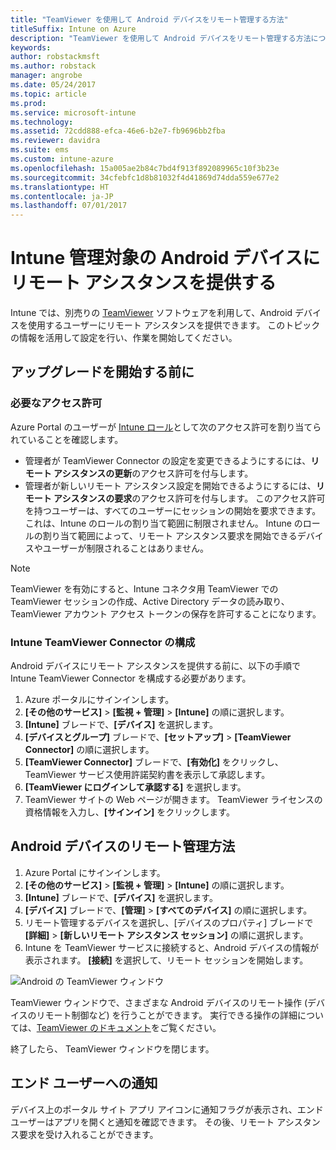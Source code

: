 ```yaml
---
title: "TeamViewer を使用して Android デバイスをリモート管理する方法"
titleSuffix: Intune on Azure
description: "TeamViewer を使用して Android デバイスをリモート管理する方法について説明します。"
keywords: 
author: robstackmsft
ms.author: robstack
manager: angrobe
ms.date: 05/24/2017
ms.topic: article
ms.prod: 
ms.service: microsoft-intune
ms.technology: 
ms.assetid: 72cdd888-efca-46e6-b2e7-fb9696bb2fba
ms.reviewer: davidra
ms.suite: ems
ms.custom: intune-azure
ms.openlocfilehash: 15a005ae2b84c7bd4f913f892089965c10f3b23e
ms.sourcegitcommit: 34cfebfc1d8b81032f4d41869d74dda559e677e2
ms.translationtype: HT
ms.contentlocale: ja-JP
ms.lasthandoff: 07/01/2017
---
```

# <a name="provide-remote-assistance-for-intune-managed-android-devices"></a>Intune 管理対象の Android デバイスにリモート アシスタンスを提供する

Intune では、別売りの [TeamViewer](https://www.teamviewer.com) ソフトウェアを利用して、Android デバイスを使用するユーザーにリモート アシスタンスを提供できます。 このトピックの情報を活用して設定を行い、作業を開始してください。

## <a name="before-you-start"></a>アップグレードを開始する前に

### <a name="required-permissions"></a>必要なアクセス許可

Azure Portal のユーザーが [Intune ロール](https://docs.microsoft.com/intune-azure/access-control/role-based-access-control)として次のアクセス許可を割り当てられていることを確認します。
- 管理者が TeamViewer Connector の設定を変更できるようにするには、**リモート アシスタンスの更新**のアクセス許可を付与します。
- 管理者が新しいリモート アシスタンス設定を開始できるようにするには、**リモート アシスタンスの要求**のアクセス許可を付与します。 このアクセス許可を持つユーザーは、すべてのユーザーにセッションの開始を要求できます。これは、Intune のロールの割り当て範囲に制限されません。 Intune のロールの割り当て範囲によって、リモート アシスタンス要求を開始できるデバイスやユーザーが制限されることはありません。

>[!NOTE]
>TeamViewer を有効にすると、Intune コネクタ用 TeamViewer での TeamViewer セッションの作成、Active Directory データの読み取り、TeamViewer アカウント アクセス トークンの保存を許可することになります。

### <a name="configure-the-intune-teamviewer-connector"></a>Intune TeamViewer Connector の構成

Android デバイスにリモート アシスタンスを提供する前に、以下の手順で Intune TeamViewer Connector を構成する必要があります。


1. Azure ポータルにサインインします。
2. **[その他のサービス]** > **[監視 + 管理]** > **[Intune]** の順に選択します。
3. **[Intune]** ブレードで、**[デバイス]** を選択します。
4. **[デバイスとグループ]** ブレードで、**[セットアップ]** > **[TeamViewer Connector]** の順に選択します。
5. **[TeamViewer Connector]** ブレードで、**[有効化]** をクリックし、TeamViewer サービス使用許諾契約書を表示して承認します。
6. **[TeamViewer にログインして承認する]** を選択します。
7. TeamViewer サイトの Web ページが開きます。 TeamViewer ライセンスの資格情報を入力し、**[サインイン]** をクリックします。


## <a name="how-to-remotely-administer-an-android-device"></a>Android デバイスのリモート管理方法

1. Azure Portal にサインインします。
2. **[その他のサービス]** > **[監視 + 管理]** > **[Intune]** の順に選択します。
3. **[Intune]** ブレードで、**[デバイス]** を選択します。
4. **[デバイス]** ブレードで、**[管理]** > **[すべてのデバイス]** の順に選択します。
5. リモート管理するデバイスを選択し、[デバイスのプロパティ] ブレードで **[詳細]** > **[新しいリモート アシスタンス セッション]** の順に選択します。
6. Intune を TeamViewer サービスに接続すると、Android デバイスの情報が表示されます。 **[接続]** を選択して、リモート セッションを開始します。

![Android の TeamViewer ウィンドウ](./media/android-teamviewer.png)

TeamViewer ウィンドウで、さまざまな Android デバイスのリモート操作 (デバイスのリモート制御など) を行うことができます。 実行できる操作の詳細については、[TeamViewer のドキュメント](https://www.teamviewer.com/support/documents/)をご覧ください。

終了したら、 TeamViewer ウィンドウを閉じます。

## <a name="end-user-notifications"></a>エンド ユーザーへの通知

デバイス上のポータル サイト アプリ アイコンに通知フラグが表示され、エンド ユーザーはアプリを開くと通知を確認できます。 その後、リモート アシスタンス要求を受け入れることができます。

